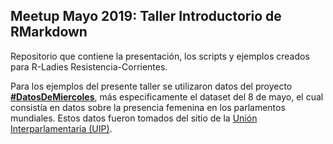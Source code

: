 ## **Meetup Mayo 2019: Taller Introductorio de RMarkdown**

Repositorio que contiene la presentación, los scripts y ejemplos creados para R-Ladies Resistencia-Corrientes.

Para los ejemplos del presente taller se utilizaron datos del proyecto [**#DatosDeMiercoles**](https://github.com/cienciadedatos/datos-de-miercoles), más especificamente el dataset del 8 de mayo, el cual consistía en datos sobre la presencia femenina en los parlamentos mundiales. Estos datos fueron tomados del sitio de la [Unión Interparlamentaria (UIP)](https://www.ipu.org/).


